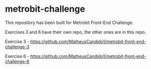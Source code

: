 # metrobit-challenge

This repository has been built for Metrobit Front-End Challenge.

Exercises 3 and 6 have their own repo, the other ones are in this repo.

Exercise 3 - https://github.com/MatheusCandido1/metrobit-front-end-challenge-3

Exercise 6 - https://github.com/MatheusCandido1/metrobit-front-end-challenge-6
